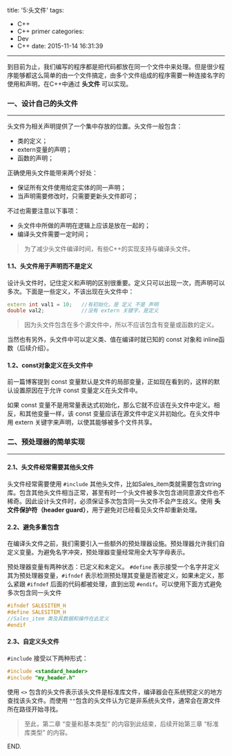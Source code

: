 title: '5:头文件'
tags:
- C++
- C++ primer
categories: 
- Dev
- C++
date: 2015-11-14 16:31:39
---

到目前为止，我们编写的程序都是把代码都放在同一个文件中来处理。但是很少程序能够都这么简单的由一个文件搞定，由多个文件组成的程序需要一种连接名字的使用和声明，在C++中通过 **头文件** 可以实现。

<!-- more -->

### 一、设计自己的头文件 ###
---

头文件为相关声明提供了一个集中存放的位置。头文件一般包含：

- 类的定义；
- extern变量的声明；
- 函数的声明；

正确使用头文件能带来两个好处：

- 保证所有文件使用给定实体的同一声明；
- 当声明需要修改时，只需要更新头文件即可；

不过也需要注意以下事项：

- 头文件中所做的声明在逻辑上应该是放在一起的；
- 编译头文件需要一定时间；

> 为了减少头文件编译时间，有些C++的实现支持与编译头文件。

#### 1.1、头文件用于声明而不是定义 ####

设计头文件时，记住定义和声明的区别很重要。定义只可以出现一次，而声明可以多次。下面是一些定义，不该出现在头文件中：

```C++
extern int val1 = 10;	//有初始化，是 定义 不是 声明
double val2;			//没有 extern 关键字，是定义
```

> 因为头文件包含在多个源文件中，所以不应该包含有变量或函数的定义。

当然也有另外，头文件中可以定义类、值在编译时就已知的 const 对象和 inline函数（后续介绍）。

#### 1.2、const对象定义在头文件中 ####

前一篇博客提到 const 变量默认是文件的局部变量，正如现在看到的，这样的默认设置原因在于允许 const 变量定义在头文件中。

如果 const 变量不是用常量表达式初始化，那么它就不应该在头文件中定义。相反，和其他变量一样，该 const 变量应该在源文件中定义并初始化。在头文件中用 extern 关键字来声明，以使其能够被多个文件共享。

### 二、预处理器的简单实现 ###
---

#### 2.1、头文件经常需要其他头文件 ####

头文件经常需要使用 `#include` 其他头文件，比如Sales_item类就需要包含string库。包含其他头文件相当正常，甚至有时一个头文件被多次包含进同意源文件也不稀奇。因此设计头文件时，必须保证多次包含同一头文件不会产生歧义。使用 **头文件保护符（header guard）**，用于避免对已经看见头文件却重新处理。

#### 2.2、避免多重包含 ####

在编译头文件之前，我们需要引入一些额外的预处理器设施。预处理器允许我们自定义变量。为避免名字冲突，预处理器变量经常用全大写字母表示。

预处理器变量有两种状态：已定义和未定义。 `#define` 表示接受一个名字并定义其为预处理器变量，`#ifndef` 表示检测预处理其变量是否被定义，如果未定义，那么紧跟 `#ifndef` 后面的代码都被处理，直到出现 `#endif`。可以使用下面方式避免多次包含同一头文件

```C++
#ifndef SALESITEM_H
#define SALESITEM_H
//Sales_item 类及其数据和操作在此定义
#endif
```

#### 2.3、自定义头文件 ####

`#include` 接受以下两种形式：

```C++
#include <standard_header>
#include "my_header.h"
```

使用 `<>` 包含的头文件表示该头文件是标准库文件，编译器会在系统预定义的地方查找该头文件。而使用 `""`包含的头文件认为它是非系统头文件，通常会在源文件所在路径开始寻找。

> 至此，第二章 “变量和基本类型” 的内容到此结束，后续开始第三章 “标准库类型” 的内容。

END.